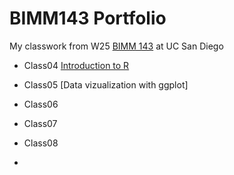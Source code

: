# BIMM143 Portfolio

My classwork from W25 [BIMM 143](https://bioboot.github.io/bimm143_W25/) at UC San Diego

- Class04 [Introduction to R](https://github.com/Yaniv-Iny/bimm143_github/blob/402ed8d603ea24f3723c43ac1174bb327c5e3754/class4/class4.pdf)

- Class05 [Data vizualization with ggplot]

- Class06

- Class07

- Class08

- 

